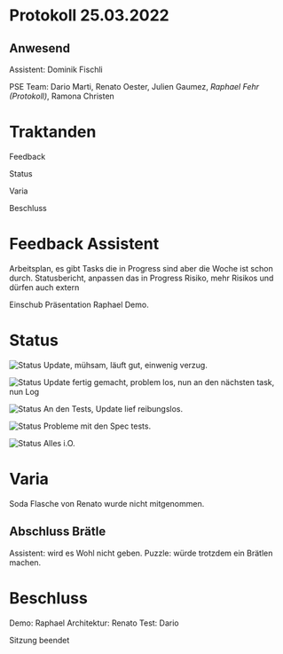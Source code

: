 # Protokoll 25.03.2022
## Anwesend 
Assistent: Dominik Fischli

PSE Team: Dario Marti, Renato Oester, Julien Gaumez, *Raphael Fehr (Protokoll)*, Ramona Christen

# Traktanden

Feedback 

Status

Varia 

Beschluss

# Feedback Assistent
Arbeitsplan, es gibt Tasks die in Progress sind aber die Woche ist schon durch. 
Statusbericht, anpassen das in Progress
Risiko, mehr Risikos und dürfen auch extern 

Einschub Präsentation Raphael Demo. 




# Status
![Status](https://img.shields.io/badge/Ramona_Christen-Status-green)
Update, mühsam, läuft gut, einwenig verzug. 


![Status](https://img.shields.io/badge/Dario_Marti-Status-green)
Update fertig gemacht, problem los, nun an den nächsten task, nun Log 


![Status](https://img.shields.io/badge/Renat_Oester-Status-green)
An den Tests, Update lief reibungslos. 


![Status](https://img.shields.io/badge/Julien_Gaumez-Status-green)
Probleme mit den Spec tests. 


![Status](https://img.shields.io/badge/Raphael_Fehr-Status-green)
Alles i.O. 





# Varia 
Soda Flasche von Renato wurde nicht mitgenommen.  

## Abschluss Brätle
Assistent: wird es Wohl nicht geben. 
Puzzle: würde trotzdem ein Brätlen machen. 


# Beschluss 
Demo: Raphael 
Architektur: Renato 
Test: Dario 

Sitzung beendet 


